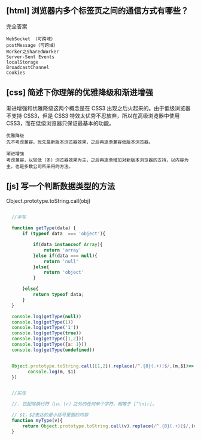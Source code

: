 
## [html] 浏览器内多个标签页之间的通信方式有哪些？

  完全答案
  
    WebSocket （可跨域）
    postMessage（可跨域）
    Worker之SharedWorker
    Server-Sent Events
    localStorage
    BroadcastChannel
    Cookies

## [css] 简述下你理解的优雅降级和渐进增强

  渐进增强和优雅降级这两个概念是在 CSS3 出现之后火起来的。由于低级浏览器不支持 CSS3，但是 CSS3 特效太优秀不忍放弃，所以在高级浏览器中使用 CSS3，而在低级浏览器只保证最基本的功能。

    优雅降级
    先不考虑兼容，优先最新版本浏览器效果，之后再逐渐兼容低版本浏览器。

    渐进增强
    考虑兼容，以较低（多）浏览器效果为主，之后再逐渐增加对新版本浏览器的支持，以内容为主。也是多数公司所采用的方法。


## [js] 写一个判断数据类型的方法

  Object.prototype.toString.call(obj)


```javascript

  //手写

  function getType(data) {
      if (typeof data  === 'object'){

          if(data instanceof Array){
              return 'array'
          }else if(data === null){
              return 'null'
          }else{
              return 'object'
          }

      }else{
          return typeof data;
      }
  }

  console.log(getType(null))
  console.log(getType(1))
  console.log(getType('1'))
  console.log(getType(true))
  console.log(getType([1,2]))
  console.log(getType({a: 1}))
  console.log(getType(undefined))


  Object.prototype.toString.call([1,2]).replace(/^.{8}(.+)]$/,(m,$1)=> {
        console.log(m, $1)
  })


  //实现

  //. 匹配除换行符（\n、\r）之外的任何单个字符，相等于 [^\n\r]。

  // $1，$2表达的是小括号里面的内容
  function myType(v){
      return Object.prototype.toString.call(v).replace(/^.{8}(.+)]$/,(m,$1)=> $1.toLowerCase());
  }

```
